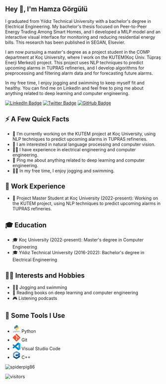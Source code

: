 <h2>Hey 👋, I'm Hamza Görgülü</h2>
<p>I graduated from Yıldız Technical University with a bachelor's degree in Electrical Engineering. My bachelor's thesis focused on Peer-to-Peer Energy Trading Among Smart Homes, and I developed a MILP model and an interactive visual interface for monitoring and reducing residential energy bills. This research has been published in SEGAN, Elsevier.</p>
<p>I am now pursuing a master's degree as a project student in the COMP department at Koç University, where I work on the KUTEM(Koç Üniv. Tüpraş Enerji Merkezi) project. This project uses NLP techniques to predict upcoming alarms in TUPRAS refineries, and I develop algorithms for preprocessing and filtering alarm data and for forecasting future alarms.</p>
<p>In my free time, I enjoy jogging and swimming to keep myself fit and healthy. You can find me on LinkedIn and feel free to ping me about anything related to deep learning and computer engineering.</p>
<p><a href="https://www.linkedin.com/in/hamzagorgulu"><img src="https://img.shields.io/badge/-@hamzagorgulu-0077B5?style=flat-square&amp;labelColor=0077B5&amp;logo=LinkedIn&amp;link=https://www.linkedin.com/in/hamzagorgulu/" alt="LinkedIn Badge"></a>
<a href="https://twitter.com/hamzagorgulu"><img src="https://img.shields.io/badge/-@hamzagorgulu-1DA1F2?style=flat-square&amp;labelColor=1DA1F2&amp;logo=Twitter&amp;link=https://twitter.com/hamzagorgulu/" alt="Twitter Badge"></a> <a href="https://github.com/hamzagorgulu"><img src="https://img.shields.io/badge/-@hamzagorgulu-24292E?style=flat-square&amp;labelColor=24292E&amp;logo=GitHub&amp;link=https://github.com/hamzagorgulu/" alt="GitHub Badge"></a></p>
<h2>⚡️ A Few Quick Facts</h2>
<ul>
<li>🔭 I’m currently working on the KUTEM project at Koç University, using NLP techniques to predict upcoming alarms in TUPRAS refineries.</li>
<li>🧐 I am interested in natural language processing and computer vision.</li>
<li>👨‍💻 I have experience in electrical engineering and computer engineering.</li>
<li>💬 Ping me about anything related to deep learning and computer engineering.</li>
<li>🏃‍♂️ In my free time, I enjoy jogging and swimming.</li>
</ul>
<h2>💼 Work Experience</h2>
<ul>
<li>🏢 Project Master Student at Koç University (2022-present): Working on the KUTEM project, using NLP techniques to predict upcoming alarms in TUPRAS refineries.</li>
</ul>
<h2>🎓 Education</h2>
<ul>
<li>🎓 Koç University (2022-present): Master's degree in Computer Engineering</li>
<li>🎓 Yıldız Technical University (2016-2022): Bachelor's degree in Electrical Engineering</li>
</ul>
<h2>🧘‍♂️ Interests and Hobbies</h2>
<ul>
<li>🏃‍♂️ Jogging and swimming</li>
<li>📖 Reading books on deep learning and computer engineering</li>
<li>🎮 Listening podcasts</li>
</ul>

<h2>🚀 Some Tools I Use</h2>
<p align="left">
<ul>
<li><img src="https://raw.githubusercontent.com/devicons/devicon/master/icons/python/python-original-wordmark.svg" alt="python" width="25" height="25" /> Python</li>
<li><img src="https://raw.githubusercontent.com/devicons/devicon/master/icons/git/git-original.svg" alt="git" width="25" height="25" /> Git</li>
<li><img src="https://raw.githubusercontent.com/github/explore/80688e429a7d4ef2fca1e82350fe8e3517d3494d/topics/visual-studio-code/visual-studio-code.png" alt="vscode" width="25" height="25" /> Visual Studio Code</li>
<li><img src="https://raw.githubusercontent.com/devicons/devicon/master/icons/cplusplus/cplusplus-original.svg" alt="C++" width="25" height="25" /> C++</li>
</ul>
</p>
<img src="https://github-readme-stats.vercel.app/api?username=hamzagorgulu&show_icons=true&count_private=true" alt="spiderpig86" />
<p><img src="https://visitor-badge.glitch.me/badge?page_id=hamzagorgulu.hamzagorgulu" alt="visitors"></p>
